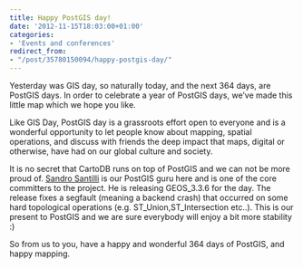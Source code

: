 ```yaml
---
title: Happy PostGIS day!
date: '2012-11-15T18:03:00+01:00'
categories:
- 'Events and conferences'
redirect_from:
- "/post/35780150094/happy-postgis-day/"
---
```


Yesterday was GIS day, so naturally today, and the next 364 days, are PostGIS days. In order to celebrate a year of PostGIS days, we’ve made this little map which we hope you like.

Like GIS Day, PostGIS day is a grassroots effort open to everyone and is a wonderful opportunity to let people know about mapping, spatial operations, and discuss with friends the deep impact that maps, digital or otherwise, have had on our global culture and society.

It is no secret that CartoDB runs on top of PostGIS and we can not be more proud of. <a href="http://www.vizzuality.com/team/sandro">Sandro Santilli</a> is our PostGIS guru here and is one of the core committers to the project. He is releasing GEOS_3.3.6 for the day. The release fixes a segfault (meaning a backend crash) that occurred on some hard topological operations (e.g. ST_Union,ST_Intersection etc..). This is our present to PostGIS and we are sure everybody will enjoy a bit more stability :)

So from us to you, have a happy and wonderful 364 days of PostGIS, and happy mapping.
